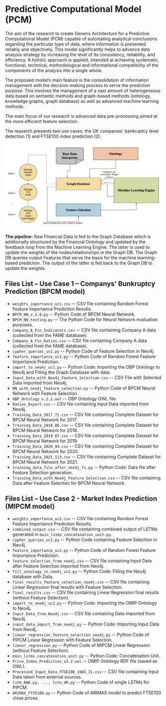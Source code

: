 # Predictive Computational Model (PCM)
The aim of the research to create Generis Architecture for a Predictive Computational Model (PCM) capable of automating analytical conclusions regarding the particular type of data, where information is presented reliably and objectively. This model significantly helps to advance data analysis strategy by increasing the level of its consistency, reliability, and efficiency. A holistic approach is applied, intended at achieving systematic, functional, technical, methodological and informational compatibility of the components of the analysis into a single whole.

The proposed model’s main feature is the consolidation of information management with the decision-making process to serve the prediction purpose. This involves the management of a vast amount of heterogeneous data based on semantic methods and graph-based methods (ontology, knowledge graphs, graph database) as well as advanced machine learning methods.

The main focus of our research is advanced data pre-processing aimed at the more efficient feature selection.

The reaserch presents two use cases: the UK companies’ bankruptcy level detection (1) and FTSE100 index prediction (2).

![PCM](Generic_Model_new2022.png)

__The pipeline:__ Raw Financial Data is fed to the Graph Database which is additionally structured by the Financial Ontology and updated by the feedback loop from the Machine Learning Engine. The latter is used to update the weights of the nodes/relationships in the Graph DB. The Graph DB queries output Features that serve the basis for the machine learning-based prediction. The output of the latter is fed back to the Graph DB to update the weights.


## Files List – Use Case 1 – Companys' Bunkruptcy Prediction (BPCM model)

- `weights_importance_uc1.csv` -- CSV file containing Random Forest Feature Importance Prediction Results.
- `BPCM_NN_v.2.0.py` -- Python Code of BPCM Neural Network.
- `BPCM_NN_testing.py` -- The Python Code for Neural Network evaluation purposes. 
- `Company_A_Fin_Indicators.csv` -- CSV file containing Company A data (collected from the FAME database).
- `Company_A_Fin_Ratios.csv` -- CSV file containing Company A data (collected from the FAME database).
- `cypher_queries_uc1.py` -- Python Code of Feature Selection in Neo4j.
- `feature_importance_uc1.py` -- Python Code of Random Forest Feature Importance Prediction.
- `import_to_neo4j_uc1.py` -- Python Code: Importing the OBP Ontology to Neo4j and Filling the Graph Database with data.
- `Input_Data_with_Neo4j_Feature_Selection.csv` -- CSV File with Selected Data imported from Neo4j.
- `NN_with_neo4j_feature_selection.py` -- Python Code of BPCM Neural Network with Feature Selection.
- `OBP_Ontology_v.2.1.owl` -- OBP Ontology OWL file.
- `Ratios_Export.csv` -- CSV file containing Input Data imported from Neo4j.
- `Training_Data_2017_71.csv` -- CSV file containing Complete Dataset for BPCM Neural Network for 2017.
- `Training_Data_2018_86.csv` -- CSV file containing Complete Dataset for BPCM Neural Network for 2018.
- `Training_Data_2019_87.csv` -- CSV file containing Complete Dataset for BPCM Neural Network for 2019.
- `Training_Data_2020_94.csv` -- CSV file containing Complete Dataset for BPCM Neural Network for 2020.
- `Training_Data_2021_113.csv` -- CSV file containing Complete Dataset for BPCM Neural Network for 2021.
- `training_data_file_after_neo4j_fs.py` -- Python Code: Data file after Feature Selection generation.
- `Training_Data_with_Neo4j_Feature_Selection.csv` -- CSV file containing Data after Feature Selection for BPCM Neural Network.


## Files List – Use Case 2 - Market Index Prediction (MIPCM model)

- `weights_importance_uc2.csv` -- CSV file containing Random Forest Feature Importance Prediction Results.
- `combined_output.csv` -- CSV file containing combined output of LSTMs generated in `main_lstms_concatenation_unit.py`.
- `cypher_queries_uc2.py` -- Python Code containing Feature Selection in Neo4j.
- `feature_importance_uc2.py` -- Python Code of Random Forest Feature Importance Prediction.
- `feature_selection_from_neo4j.csv` -- CSV file containing Input Data after Feature Selection imported from Neo4j.
- `fill_ontology_in_neo4j_uc2.py` -- Python Code: Filling the Neo4j database with Data.
- `final_results_feature_selection_neo4j.csv` -- CSV file containing Linear Regression final results with Feature Selection.
- `final_results.csv` -- CSV file containing Linear Regression final results (without Feature Selection).
- `import_to_neo4j_uc2.py` -- Python Code: Importing the OMIP Ontology to Neo4j.
- `Input_Data_from_Neo4j.csv` -- CSV file containing Data imported from Neo4j.
- `input_data_import_from_neo4j.py` -- Python Code: Importing Input Data from Neo4j.
- `linear_regression_feature_selection_neo4j.py` -- Python Code of PIPCM Linear Regression with Feature Selection.
- `linear_regression.py` -- Python Code of MIPCM Linear Regression (without Feature Selection).
- `main_lstms_concatenation_unit.py` -- Python Code: Concatenation Unit.
- `Price_Index_Prediction_v3.2.owl` -- OMIP Ontology RDF file (saved as OWL).
- `Processed_Input_Data_FTSE100_1985_21.csv` -- CSV file containing Input Data taken from external sources.
- `lstm_AWE.py, ..., lstm_UR.py` -- Python Code of single LSTMs for PIPCM.
- `ARIMAX_FTSE100.py` -- Python Code of ARIMAX model to predict FTSE100 close prices.
  
